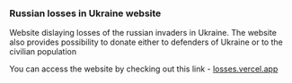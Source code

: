 ### Russian losses in Ukraine website

Website dislaying losses of the russian invaders in Ukraine.
The website also provides possibility to donate either to defenders of Ukraine or to the civilian population

You can access the website by checking out this link - [losses.vercel.app](https://losses.vercel.app/)